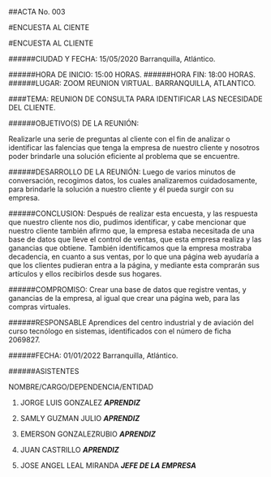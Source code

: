 ##ACTA No. 003

 #ENCUESTA AL CIENTE

#ENCUESTA AL CLIENTE

######CIUDAD Y FECHA:
15/05/2020 Barranquilla, Atlántico.

######HORA DE INICIO:
15:00 HORAS.
######HORA FIN:
18:00 HORAS.
######LUGAR:
ZOOM
REUNION VIRTUAL.
BARRANQUILLA, ATLANTICO.

####TEMA: REUNION DE CONSULTA PARA IDENTIFICAR LAS NECESIDADE DEL CLIENTE.

######OBJETIVO(S) DE LA REUNIÓN:

Realizarle una serie de preguntas al cliente con el fin de analizar o identificar las falencias que tenga la empresa de nuestro cliente y nosotros poder brindarle una solución eficiente al problema que se encuentre.

######DESARROLLO DE LA REUNIÓN:
Luego de varios minutos de conversación, recogimos datos, los cuales analizaremos cuidadosamente, para brindarle la solución a nuestro cliente y él pueda surgir con su empresa.

######CONCLUSION:
	Después de realizar esta encuesta, y las respuesta que nuestro cliente nos dio, pudimos identificar, y cabe mencionar que nuestro cliente también afirmo que, la empresa estaba necesitada de una base de datos que lleve el control de ventas, que esta empresa realiza y las ganancias que obtiene. También identificamos que la empresa mostraba decadencia, en cuanto a sus ventas, por lo que una página web ayudaría a que los clientes pudieran entra a la página, y mediante esta comprarán sus artículos y ellos recibirlos desde sus hogares.

######COMPROMISO:
Crear una base de datos que registre ventas, y ganancias de la empresa, al igual que crear una página web, para las compras virtuales.

######RESPONSABLE
Aprendices del centro industrial y de aviación del curso tecnólogo en sistemas, identificados con el número de ficha 2069827.

######FECHA:
01/01/2022
Barranquilla, Atlántico.

######ASISTENTES

NOMBRE/CARGO/DEPENDENCIA/ENTIDAD

1. JORGE LUIS GONZALEZ	***APRENDIZ***

2. SAMLY GUZMAN JULIO	***APRENDIZ***

3. EMERSON GONZALEZRUBIO	***APRENDIZ***

4. JUAN CASTRILLO	***APRENDIZ***

5. JOSE ANGEL LEAL MIRANDA ***JEFE DE LA EMPRESA***
